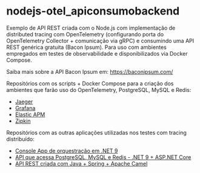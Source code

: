 # nodejs-otel_apiconsumobackend
Exemplo de API REST criada com o Node.js com implementação de distributed tracing com OpenTelemetry (configurando porta do OpenTelemetry Collector + comunicação via gRPC) e consumindo uma API REST genérica gratuita (Bacon Ipsum). Para uso com ambientes empregados em testes de observabilidade e disponibilizados via Docker Compose.

Saiba mais sobre a API Bacon Ipsum em: https://baconipsum.com/

Repositórios com os scripts + Docker Compose para a criação dos ambientes que farão uso do OpenTelemetry, PostgreSQL, MySQL e Redis:
- [Jaeger](https://github.com/renatogroffe/dockercompose-opentelemetry-jaeger-postgres-mysql-redis)
- [Grafana](https://github.com/renatogroffe/dockercompose-opentelemetry-grafana-postgres-mysql-redis)
- [Elastic APM](https://github.com/renatogroffe/dockercompose-opentelemetry-elasticapm-postgres-mysql-redis)
- [Zipkin](https://github.com/renatogroffe/dockercompose-opentelemetry-zipkin-postgres-mysql-redis)

Repositórios com as outras aplicações utilizadas nos testes com tracing distribuído:
- [Console App de orquestração em .NET 9](https://github.com/renatogroffe/dotnet9-consoleapp-otel-grafana_consumoapis)
- [API que acessa PostgreSQL, MySQL e Redis - .NET 9 + ASP.NET Core](https://github.com/renatogroffe/aspnetcore9-otel-grafana-postgres-mysql-redis_apicontagem)
- [API REST criada com Java + Spring + Apache Camel](https://github.com/renatogroffe/java-spring-camel_apiconsumobackend)
